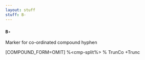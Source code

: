 ```yaml
---
layout: stuff
stuff: B-
---
```

### ` B- ` 

Marker for co-ordinated compound hyphen

[COMPOUND_FORM=OMIT]
%<cmp-split%>
% TrunCo
+Trunc
